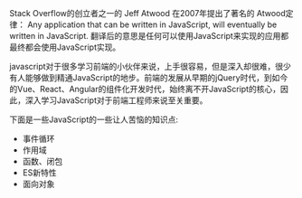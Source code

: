 Stack Overflow的创立者之一的 Jeff Atwood 在2007年提出了著名的 Atwood定律： Any application that can be written in JavaScript, will eventually be written in JavaScript.
翻译后的意思是任何可以使用JavaScript来实现的应用都最终都会使用JavaScript实现。

javascript对于很多学习前端的小伙伴来说，上手很容易，但是深入却很难，很少有人能够做到精通JavaScript的地步。前端的发展从早期的jQuery时代，到如今的Vue、React、Angular的组件化开发时代，始终离不开JavaScript的核心，因此，深入学习JavaScript对于前端工程师来说至关重要。

下面是一些JavaScript的一些让人苦恼的知识点:

* 事件循环
* 作用域
* 函数、闭包
* ES新特性
* 面向对象